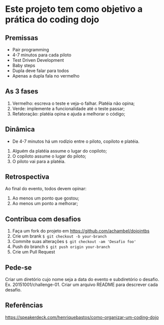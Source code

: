 Este projeto tem como objetivo a prática do coding dojo
===

Premissas
---------
+ Pair programming
+ 4-7 minutos para cada piloto
+ Test Driven Development
+ Baby steps
+ Dupla deve falar para todos
+ Apenas a dupla fala no vermelho

As 3 fases
----------
1. Vermelho: escreva o teste e veja-o falhar. Platéia não opina;
2. Verde: implemente a funcionalidade até o teste passar;
3. Refatoração: platéia opina e ajuda a melhorar o código;

Dinâmica
--------
- De 4-7 minutos há um rodízio entre o piloto, copiloto e platéia.
1. Alguém da platéia assume o lugar do copiloto;
2. O copiloto assume o lugar do piloto;
3. O piloto vai para a platéia.

Retrospectiva
-------------
Ao final do evento, todos devem opinar:
1. Ao menos um ponto que gostou;
2. Ao menos um ponto a melhorar;

Contribua com desafios
------------------------
1. Faça um fork do projeto em https://github.com/achambel/dojointbs
2. Crie um brank ``` $ git checkout -b your-branch ```
3. Commite suas alterações ``` $ git checkout -am 'Desafio foo' ```
4. Push do branch ``` $ git push origin your-branch ```
5. Crie um Pull Request

Pede-se
-------
Criar um diretório cujo nome seja a data do evento e subdiretório o desafio. Ex. 20151001/challenge-01.
Criar um arquivo README para descrever cada desafio.

Referências
-----------
https://speakerdeck.com/henriquebastos/como-organizar-um-coding-dojo